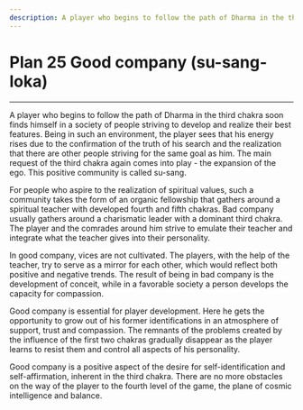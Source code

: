 ```yaml
---
description: A player who begins to follow the path of Dharma in the third chakra soon finds himself in a society of people striving to develop and realize their best features.
---
```


# Plan 25 Good company (su-sang-loka)

---

A player who begins to follow the path of Dharma in the third chakra soon finds himself in a society of people striving to develop and realize their best features. Being in such an environment, the player sees that his energy rises due to the confirmation of the truth of his search and the realization that there are other people striving for the same goal as him. The main request of the third chakra again comes into play - the expansion of the ego. This positive community is called su-sang.

For people who aspire to the realization of spiritual values, such a community takes the form of an organic fellowship that gathers around a spiritual teacher with developed fourth and fifth chakras. Bad company usually gathers around a charismatic leader with a dominant third chakra. The player and the comrades around him strive to emulate their teacher and integrate what the teacher gives into their personality.

In good company, vices are not cultivated. The players, with the help of the teacher, try to serve as a mirror for each other, which would reflect both positive and negative trends. The result of being in bad company is the development of conceit, while in a favorable society a person develops the capacity for compassion.

Good company is essential for player development. Here he gets the opportunity to grow out of his former identifications in an atmosphere of support, trust and compassion. The remnants of the problems created by the influence of the first two chakras gradually disappear as the player learns to resist them and control all aspects of his personality.

Good company is a positive aspect of the desire for self-identification and self-affirmation, inherent in the third chakra. There are no more obstacles on the way of the player to the fourth level of the game, the plane of cosmic intelligence and balance.
